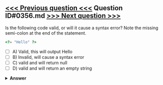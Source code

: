 [<<< Previous question <<<](0355.md)   Question ID#0356.md   [>>> Next question >>>](0357.md)
---

Is the following code valid, or will it cause a syntax error? Note the missing semi-colon at the end of the statement.

```php
<?= "Hello" ?>
```

- [ ] A) Valid, this will output Hello
- [ ] B) Invalid, will cause a syntax error
- [ ] C) valid and will return null
- [ ] D) valid and will return an empty string

<details><summary><b>Answer</b></summary>
<p>
  Answer: <strong>A</strong>
</p>
</details>
